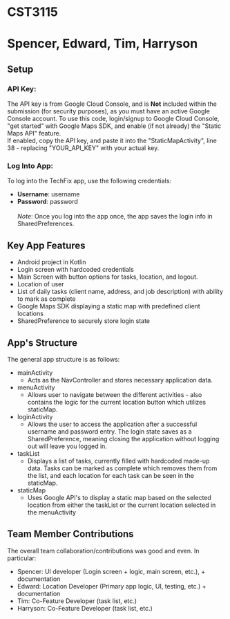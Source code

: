 # CST3115
# Spencer, Edward, Tim, Harryson

## Setup
### API Key:
The API key is from Google Cloud Console, and is **Not** included within the submission (for security purposes), as you must have an active Google Console account. To use this code, login/signup to Google Cloud Console, "get started" with Google Maps SDK, and enable (if not already) the "Static Maps API" feature.
<br>If enabled, copy the API key, and paste it into the "StaticMapActivity", line 38 - replacing "YOUR_API_KEY" with your actual key.
### Log Into App:
To log into the TechFix app, use the following credentials:
- **Username**: username
- **Password**: password <br><br>
*Note*: Once you log into the app once, the app saves the login info in SharedPreferences.

## Key App Features
- Android project in Kotlin
- Login screen with hardcoded credentials
- Main Screen with button options for tasks, location, and logout.
- Location of user
- List of daily tasks (client name, address, and job description) with ability to mark as complete
- Google Maps SDK displaying a static map with predefined client locations
- SharedPreference to securely store login state

## App's Structure
The general app structure is as follows:
- mainActivity
  -  Acts as the NavController and stores necessary application data.
- menuActivity
  - Allows user to navigate between the different activities - also contains the logic for the current location button which utilizes staticMap.
- loginActivity
  - Allows the user to access the application after a successful username and password entry. The login state saves as a SharedPreference, meaning closing the application without logging out will leave you logged in.
- taskList
  - Displays a list of tasks, currently filled with hardcoded made-up data. Tasks can be marked as complete which removes them from the list, and each location for each task can be seen in the staticMap. 
- staticMap
  - Uses Google API's to display a static map based on the selected location from either the taskList or the current location selected in the menuActivity 

## Team Member Contributions
The overall team collaboration/contributions was good and even. In particular:
- Spencer: UI developer (Login screen + logic, main screen, etc.), + documentation
- Edward: Location Developer (Primary app logic, UI, testing, etc.) + documentation
- Tim: Co-Feature Developer (task list, etc.)
- Harryson: Co-Feature Developer (task list, etc.)
